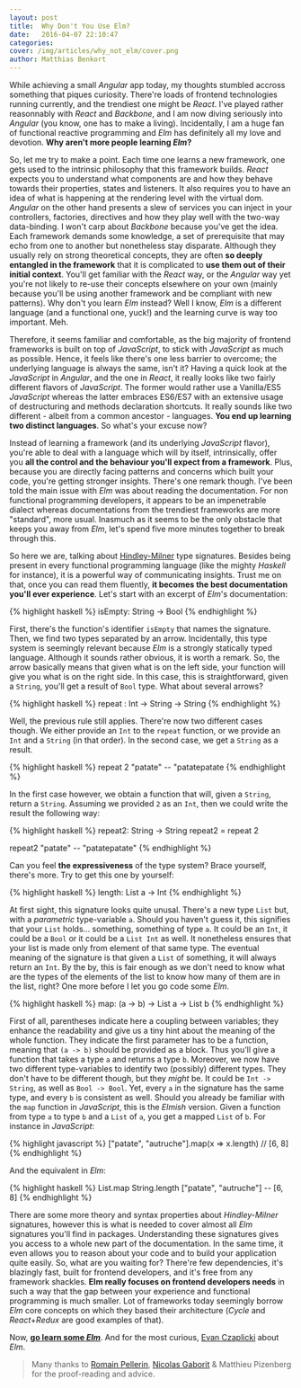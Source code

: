 ```yaml
---
layout: post
title:  Why Don't You Use Elm?
date:   2016-04-07 22:10:47
categories:
cover: /img/articles/why_not_elm/cover.png
author: Matthias Benkort
---
```


While achieving a small *Angular* app today, my thoughts stumbled accross something that piques
curiosity. There're loads of frontend technologies running currently, and the trendiest one
might be *React*. I've played rather reasonnably with *React* and *Backbone*, and I am now
diving seriously into *Angular* (you know, one has to make a living). Incidentally, I am a huge
fan of functional reactive programming and *Elm* has definitely all my love and devotion. **Why
aren't more people learning *Elm*?** 

<!--more-->

So, let me try to make a point. Each time one learns a new framework, one gets used to the
intrinsic philosophy that this framework builds. *React* expects you to understand what
components are and how they behave towards their properties, states and listeners. It also
requires you to have an idea of what is happening at the rendering level with the virtual dom.
*Angular* on the other hand presents a slew of services you can inject in your controllers,
factories, directives and how they play well with the two-way data-binding. I won't carp about
*Backbone* because you've get the idea. Each framework demands some knowledge, a set of
prerequisite that may echo from one to another but nonetheless stay disparate. Although they
usually rely on strong theoretical concepts, they are often **so deeply entangled in the
framework** that it is complicated to **use them out of their initial context**. You'll get
familiar with the *React* way, or the *Angular* way yet you're not likely to re-use their
concepts elsewhere on your own (mainly because you'll be using another framework and be
compliant with new patterns). Why don't you learn *Elm* instead? Well I know, *Elm* is a
different language (and a functional one, yuck!) and the learning curve is way too important.
Meh.

Therefore, it seems familiar and comfortable, as the big majority of frontend frameworks is
built on top of *JavaScript*, to stick with *JavaScript* as much as possible. Hence, it feels
like there's one less barrier to overcome; the underlying language is always the same, isn't
it? Having a quick look at the *JavaScript* in *Angular*, and the one in *React*, it really
looks like two fairly different flavors of *JavaScript*. The former would rather use a
Vanilla/ES5 *JavaScript* whereas the latter embraces ES6/ES7 with an extensive usage of
destructuring and methods declaration shortcuts. It really sounds like two different - albeit
from a common ancestor - languages. **You end up learning two distinct languages**. So what's
your excuse now? 

Instead of learning a framework (and its underlying *JavaScript* flavor), you're able to deal
with a language which will by itself, intrinsically, offer you **all the control and the
behaviour you'll expect from a framework**. Plus, because you are directly facing patterns and
concerns which built your code, you're getting stronger insights. There's one remark though.
I've been told the main issue with *Elm* was about reading the documentation.  For non
functional programming developers, it appears to be an impenetrable dialect whereas
documentations from the trendiest frameworks are more "standard", more usual.  Inasmuch as it
seems to be the only obstacle that keeps you away from *Elm*, let's spend five more minutes
together to break through this.

So here we are, talking about [Hindley-Milner][hindleymilner] type signatures.  Besides being
present in every functional programming language (like the mighty *Haskell* for instance), it
is a powerful way of communicating insights. Trust me on that, once you can read them fluently,
**it becomes the best documentation you'll ever experience**. Let's start with an excerpt of
*Elm*'s documentation:

{% highlight haskell %}
isEmpty: String -> Bool
{% endhighlight %}

First, there's the function's identifier `isEmpty` that names the signature. Then, we find two
types separated by an arrow. Incidentally, this type system is seemingly relevant because *Elm*
is a strongly statically typed language. Although it sounds rather obvious, it is worth a
remark. So, the arrow basically means that given what is on the left side, your function will
give you what is on the right side. In this case, this is straightforward, given a `String`,
you'll get a result of `Bool` type. What about several arrows?

{% highlight haskell %}
repeat : Int -> String -> String
{% endhighlight %}

Well, the previous rule still applies. There're now two different cases though. We either
provide an `Int` to the `repeat` function, or we provide an `Int` and a `String` (in that
order). In the second case, we get a `String` as a result.

{% highlight haskell %}
repeat 2 "patate" 
-- "patatepatate
{% endhighlight %}

In the first case however, we obtain a function that will, given a `String`, return a `String`.
Assuming we provided `2` as an `Int`, then we could write the result the following way:

{% highlight haskell %}
repeat2: String -> String
repeat2 = 
    repeat 2

repeat2 "patate"
-- "patatepatate"
{% endhighlight %}

Can you feel **the expressiveness** of the type system? Brace yourself, there's more. Try to get
this one by yourself:

{% highlight haskell %}
length: List a -> Int
{% endhighlight %}

At first sight, this signature looks quite unusal. There's a new type `List` but, with a
*parametric* type-variable `a`. Should you haven't guess it, this signifies that your `List`
holds... something, something of type `a`. It could be an `Int`, it could be a `Bool` or it
could be a `List Int` as well. It nonetheless ensures that your list is made only from element
of that same type. The eventual meaning of the signature is that given a `List` of something,
it will always return an `Int`. By the by, this is fair enough as we don't need to know what
are the types of the elements of the list to know how many of them are in the list, right?  One
more before I let you go code some *Elm*.

{% highlight haskell %}
map: (a -> b) -> List a -> List b
{% endhighlight %}

First of all, parentheses indicate here a coupling between variables; they enhance the
readability and give us a tiny hint about the meaning of the whole function. They indicate the
first parameter has to be a function, meaning that `(a -> b)` should be provided as a block.
Thus you'll give a function that takes a type `a` and returns a type `b`. Moreover, we now have
two different type-variables to identify two (possibly) different types. They don't have to be
different though, but they *might* be. It could be `Int -> String`, as well as `Bool -> Bool`.
Yet, every `a` in the signature has the same type, and every `b` is consistent as well. Should
you already be familiar with the `map` function in *JavaScript*, this is the *Elmish* version.
Given a function from type `a` to type `b` and a `List` of `a`, you get a mapped `List` of `b`.
For instance in *JavaScript*:

{% highlight javascript %}
["patate", "autruche"].map(x => x.length)
// [6, 8]
{% endhighlight %}

And the equivalent in *Elm*:

{% highlight haskell %}
List.map String.length ["patate", "autruche"]
-- [6, 8]
{% endhighlight %}

There are some more theory and syntax properties about *Hindley-Milner* signatures, however
this is what is needed to cover almost all *Elm* signatures you'll find in packages.
Understanding these signatures gives you access to a whole new part of the documentation. In
the same time, it even allows you to reason about your code and to build your application quite
easily. So, what are you waiting for? There're few dependencies, it's blazingly fast, built for
frontend developers, and it's free from any framework shackles. **Elm really focuses on frontend
developers needs** in such a way that the gap between your experience and functional
programming is much smaller. Lot of frameworks today seemingly borrow *Elm* core concepts on
which they based their architecture (*Cycle* and *React*+*Redux* are good examples of that). 

Now, **[go learn some *Elm*][elm]**. And for the most curious, [Evan Czaplicki][evan] about *Elm*.


> Many thanks to [Romain Pellerin][romain], [Nicolas Gaborit][nicolas] & Matthieu Pizenberg for
> the proof-reading and advice.

[elm]: http://elm-lang.org/try
[hindleymilner]: https://en.wikipedia.org/wiki/Hindley%E2%80%93Milner_type_system
[evan]: https://www.youtube.com/watch?v=oYk8CKH7OhE
[romain]: http://blog.romainpellerin.eu/
[nicolas]: http://soreine.github.io/
